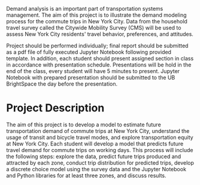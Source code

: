 Demand analysis is an important part of transportation systems management. The aim of this project is to illustrate the demand modeling process for the commute trips in New York City. Data from the household travel survey called the Citywide Mobility Survey (CMS) will be used to assess New York City residents' travel behavior, preferences, and attitudes. 

Project should be performed individually; final report should be submitted as a pdf file of fully executed Jupyter Notebook following provided template. In addition, each student should present assigned section in class in accordance with presentation schedule. Presentations will be hold in the end of the class, every student will have 5 minutes to present. Jupyter Notebook with prepared presentation should be submitted to the UB BrightSpace the day before the presentation. 


# Project Description 

The aim of this project is to develop a model to estimate future transportation demand of commute trips at New York City, understand the usage of transit and bicycle travel modes, and explore transportation equity at New York City. Each student will develop a model that predicts future travel demand for commute trips on working days. This process will include the following steps: explore the data, predict future trips produced and attracted by each zone, conduct trip distribution for predicted trips, develop a discrete choice model using the survey data and the Jupyter Notebook and Python libraries for at least three zones, and discuss results.

